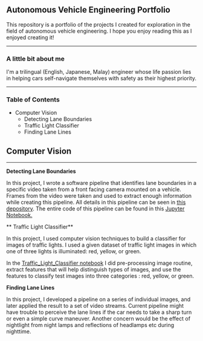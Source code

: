## Autonomous Vehicle Engineering Portfolio 

This repository is a portfolio of the projects I created for exploration in the field of autonomous vehicle engineering. 
I hope you enjoy reading this as I enjoyed creating it! 

-------------------------------------------------------------------------------------------------------------------------------------------------------------
### A little bit about me
I'm a trilingual (English, Japanese, Malay) engineer whose life passion lies in helping cars self-navigate themselves with safety as their highest priority.

-------------------------------------------------------------------------------------------------------------------------------------------------------------

### Table of Contents

* Computer Vision 
  * Detecting Lane Boundaries
  * Traffic Light Classifier
  * Finding Lane Lines

## Computer Vision 
---
**Detecting Lane Boundaries**

In this project, I wrote a software pipeline that identifies lane boundaries in a specific video taken from a front facing camera mounted on a vehicle. Frames from the video were taken and used to extract enough information while creating this pipeline. All details in this pipeline can be seen in [this depository](https://github.com/Arina-W/Detecting-Lane-Boundaries). The entire code of this pipeline can be found in this [Jupyter Notebook.](http://localhost:8889/notebooks/PycharmProjects/P2/CarND-Advanced-Lane-Lines-master/AdvancedLaneFinding.ipynb)

** Traffic Light Classifier**

In this project, I used computer vision techniques to build a classifier for images of traffic lights.
I used a given dataset of traffic light images in which one of three lights is illuminated: red, yellow, or green.

In the [Traffic_Light_Classifier notebook](https://github.com/Arina-W/Traffic_Light_Classifier/blob/master/Traffic_Light_Classifier.ipynb) I did
pre-processing image routine, extract features that will help distinguish types of images, and use the features to classify test images into three 
categories : red, yellow, or green. 

**Finding Lane Lines**

In this project, I developed a pipeline on a series of individual images, and later applied the result to a set of video streams.
Current pipeline might have trouble to perceive the lane lines if the car needs to take a sharp turn
or even a simple curve maneuver. Another concern would be the effect of nightlight from night lamps and reflections of headlamps etc
during nighttime.
